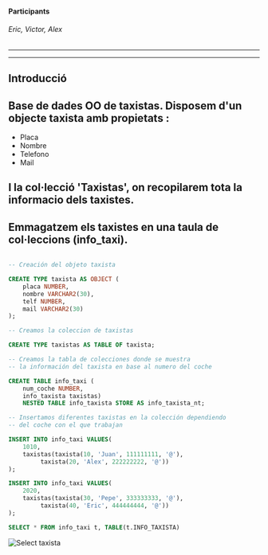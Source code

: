 #### Participants 
###### Eric, Victor, Alex 

-------------------------------------------------------------------------------
-------------------------------------------------------------------------------
## Introducció
## Base de dades OO de taxistas. Disposem d'un objecte taxista amb propietats : 
* Placa
* Nombre
* Telefono
* Mail
## I la col·lecció 'Taxistas', on recopilarem tota la informacio dels taxistes.
## Emmagatzem els taxistes en una taula de col·leccions (info_taxi).
```sql

-- Creación del objeto taxista  

CREATE TYPE taxista AS OBJECT (
	placa NUMBER,
	nombre VARCHAR2(30),
	telf NUMBER,
	mail VARCHAR2(30)
);

-- Creamos la coleccion de taxistas

CREATE TYPE taxistas AS TABLE OF taxista;

-- Creamos la tabla de colecciones donde se muestra
-- la información del taxista en base al numero del coche

CREATE TABLE info_taxi (
	num_coche NUMBER,
	info_taxista taxistas)
	NESTED TABLE info_taxista STORE AS info_taxista_nt;

-- Insertamos diferentes taxistas en la colección dependiendo 
-- del coche con el que trabajan

INSERT INTO info_taxi VALUES(
	1010,
	taxistas(taxista(10, 'Juan', 111111111, '@'),
		 taxista(20, 'Alex', 222222222, '@'))
);

INSERT INTO info_taxi VALUES(
	2020,
	taxistas(taxista(30, 'Pepe', 333333333, '@'),
		 taxista(40, 'Eric', 444444444, '@'))
);

SELECT * FROM info_taxi t, TABLE(t.INFO_TAXISTA)
```
![Select taxista](https://preview.ibb.co/cygpcS/select_2.png)
